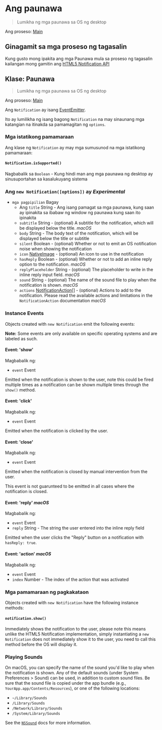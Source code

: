 # Ang paunawa

> Lumikha ng mga paunawa sa OS ng desktop

Ang proseso: [Main](../glossary.md#main-process)

## Ginagamit sa mga proseso ng tagasalin

Kung gusto mong ipakita ang mga Paunawa mula sa proseso ng tagasalin kailangan mong gamitin ang [HTML5 Notification API](../tutorial/notifications.md)

## Klase: Paunawa

> Lumikha ng mga paunawa sa OS ng desktop

Ang proseso: [Main](../glossary.md#main-process)

Ang `Notification` ay isang [EventEmitter](http://nodejs.org/api/events.html#events_class_events_eventemitter).

Ito ay lumilikha ng isang bagong `Notification` na may sinaunang mga katangian na itinakda sa pamamagitan ng `options`.

### Mga istatikong pamamaraan

Ang klase ng `Notification` ay may mga sumusunod na mga istatikong pamamaraan:

#### `Notification.isSupported()`

Nagbabalik sa `Boolean` - Kung hindi man ang mga paunawa ng desktop ay sinusuportahan sa kasalukuyang sistema

### Ang `new Notification([options])` ay *Experimental*

* `mga pagpipilian` Bagay 
  * Ang `title` String - Ang isang pamagat sa mga paunawa, kung saan ay ipinakita sa ibabaw ng window ng paunawa kung saan ito ipinakita
  * `subtitle` String - (optional) A subtitle for the notification, which will be displayed below the title. *macOS*
  * `body` String - The body text of the notification, which will be displayed below the title or subtitle
  * `silent` Boolean - (optional) Whether or not to emit an OS notification noise when showing the notification
  * `icon` [NativeImage](native-image.md) - (optional) An icon to use in the notification
  * `hasReply` Boolean - (optional) Whether or not to add an inline reply option to the notification. *macOS*
  * `replyPlaceholder` String - (optional) The placeholder to write in the inline reply input field. *macOS*
  * `sound` String - (optional) The name of the sound file to play when the notification is shown. *macOS*
  * `actions` [NotificationAction[]](structures/notification-action.md) - (optional) Actions to add to the notification. Please read the available actions and limitations in the `NotificationAction` documentation *macOS*

### Instance Events

Objects created with `new Notification` emit the following events:

**Note:** Some events are only available on specific operating systems and are labeled as such.

#### Event: 'show'

Magbabalik ng:

* `event` Event

Emitted when the notification is shown to the user, note this could be fired multiple times as a notification can be shown multiple times through the `show()` method.

#### Event: 'click'

Magbabalik ng:

* `event` Event

Emitted when the notification is clicked by the user.

#### Event: 'close'

Magbabalik ng:

* `event` Event

Emitted when the notification is closed by manual intervention from the user.

This event is not guarunteed to be emitted in all cases where the notification is closed.

#### Event: 'reply' *macOS*

Magbabalik ng:

* `event` Event
* `reply` String - The string the user entered into the inline reply field

Emitted when the user clicks the "Reply" button on a notification with `hasReply: true`.

#### Event: 'action' *macOS*

Magbabalik ng:

* `event` Event
* `index` Number - The index of the action that was activated

### Mga pamamaraan ng pagkakataon

Objects created with `new Notification` have the following instance methods:

#### `notification.show()`

Immediately shows the notification to the user, please note this means unlike the HTML5 Notification implementation, simply instantiating a `new Notification` does not immediately show it to the user, you need to call this method before the OS will display it.

### Playing Sounds

On macOS, you can specify the name of the sound you'd like to play when the notification is shown. Any of the default sounds (under System Preferences > Sound) can be used, in addition to custom sound files. Be sure that the sound file is copied under the app bundle (e.g., `YourApp.app/Contents/Resources`), or one of the following locations:

* `~/Library/Sounds`
* `/Library/Sounds`
* `/Network/Library/Sounds`
* `/System/Library/Sounds`

See the [`NSSound`](https://developer.apple.com/documentation/appkit/nssound) docs for more information.